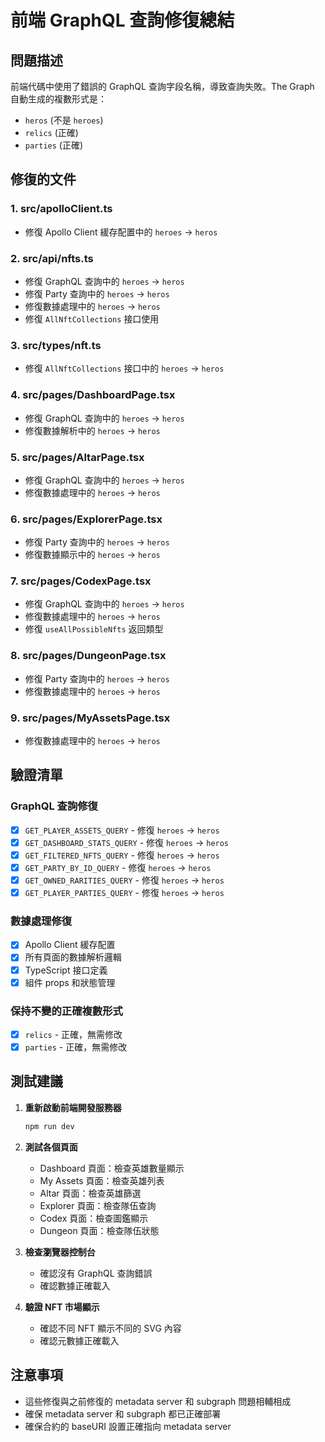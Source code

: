 # 前端 GraphQL 查詢修復總結

## 問題描述
前端代碼中使用了錯誤的 GraphQL 查詢字段名稱，導致查詢失敗。The Graph 自動生成的複數形式是：
- `heros` (不是 `heroes`)
- `relics` (正確)
- `parties` (正確)

## 修復的文件

### 1. src/apolloClient.ts
- 修復 Apollo Client 緩存配置中的 `heroes` → `heros`

### 2. src/api/nfts.ts
- 修復 GraphQL 查詢中的 `heroes` → `heros`
- 修復 Party 查詢中的 `heroes` → `heros`
- 修復數據處理中的 `heroes` → `heros`
- 修復 `AllNftCollections` 接口使用

### 3. src/types/nft.ts
- 修復 `AllNftCollections` 接口中的 `heroes` → `heros`

### 4. src/pages/DashboardPage.tsx
- 修復 GraphQL 查詢中的 `heroes` → `heros`
- 修復數據解析中的 `heroes` → `heros`

### 5. src/pages/AltarPage.tsx
- 修復 GraphQL 查詢中的 `heroes` → `heros`
- 修復數據處理中的 `heroes` → `heros`

### 6. src/pages/ExplorerPage.tsx
- 修復 Party 查詢中的 `heroes` → `heros`
- 修復數據顯示中的 `heroes` → `heros`

### 7. src/pages/CodexPage.tsx
- 修復 GraphQL 查詢中的 `heroes` → `heros`
- 修復數據處理中的 `heroes` → `heros`
- 修復 `useAllPossibleNfts` 返回類型

### 8. src/pages/DungeonPage.tsx
- 修復 Party 查詢中的 `heroes` → `heros`
- 修復數據處理中的 `heroes` → `heros`

### 9. src/pages/MyAssetsPage.tsx
- 修復數據處理中的 `heroes` → `heros`

## 驗證清單

### GraphQL 查詢修復
- [x] `GET_PLAYER_ASSETS_QUERY` - 修復 `heroes` → `heros`
- [x] `GET_DASHBOARD_STATS_QUERY` - 修復 `heroes` → `heros`
- [x] `GET_FILTERED_NFTS_QUERY` - 修復 `heroes` → `heros`
- [x] `GET_PARTY_BY_ID_QUERY` - 修復 `heroes` → `heros`
- [x] `GET_OWNED_RARITIES_QUERY` - 修復 `heroes` → `heros`
- [x] `GET_PLAYER_PARTIES_QUERY` - 修復 `heroes` → `heros`

### 數據處理修復
- [x] Apollo Client 緩存配置
- [x] 所有頁面的數據解析邏輯
- [x] TypeScript 接口定義
- [x] 組件 props 和狀態管理

### 保持不變的正確複數形式
- [x] `relics` - 正確，無需修改
- [x] `parties` - 正確，無需修改

## 測試建議

1. **重新啟動前端開發服務器**
   ```bash
   npm run dev
   ```

2. **測試各個頁面**
   - Dashboard 頁面：檢查英雄數量顯示
   - My Assets 頁面：檢查英雄列表
   - Altar 頁面：檢查英雄篩選
   - Explorer 頁面：檢查隊伍查詢
   - Codex 頁面：檢查圖鑑顯示
   - Dungeon 頁面：檢查隊伍狀態

3. **檢查瀏覽器控制台**
   - 確認沒有 GraphQL 查詢錯誤
   - 確認數據正確載入

4. **驗證 NFT 市場顯示**
   - 確認不同 NFT 顯示不同的 SVG 內容
   - 確認元數據正確載入

## 注意事項

- 這些修復與之前修復的 metadata server 和 subgraph 問題相輔相成
- 確保 metadata server 和 subgraph 都已正確部署
- 確保合約的 baseURI 設置正確指向 metadata server 